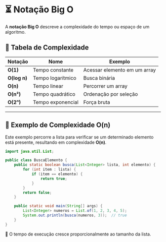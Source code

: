# ⏳ Notação Big O

A **notação Big O** descreve a complexidade do tempo ou espaço de um algoritmo.

## 📝 Tabela de Complexidade

| **Notação**  | **Nome**          | **Exemplo**                  |
| ------------ | ----------------- | ---------------------------- |
| **O(1)**     | Tempo constante   | Acessar elemento em um array |
| **O(log n)** | Tempo logarítmico | Busca binária                |
| **O(n)**     | Tempo linear      | Percorrer um array           |
| **O(n²)**    | Tempo quadrático  | Ordenação por seleção        |
| **O(2ⁿ)**    | Tempo exponencial | Força bruta                  |

---

## 🚀 Exemplo de Complexidade O(n)

Este exemplo percorre a lista para verificar se um determinado elemento está presente, resultando em complexidade **O(n)**.

```java
import java.util.List;

public class BuscaElemento {
    public static boolean busca(List<Integer> lista, int elemento) {
        for (int item : lista) {
            if (item == elemento) {
                return true;
            }
        }
        return false;
    }

    public static void main(String[] args) {
        List<Integer> numeros = List.of(1, 2, 3, 4, 5);
        System.out.println(busca(numeros, 3));  // true
    }
}
```

📌 O tempo de execução cresce proporcionalmente ao tamanho da lista.
